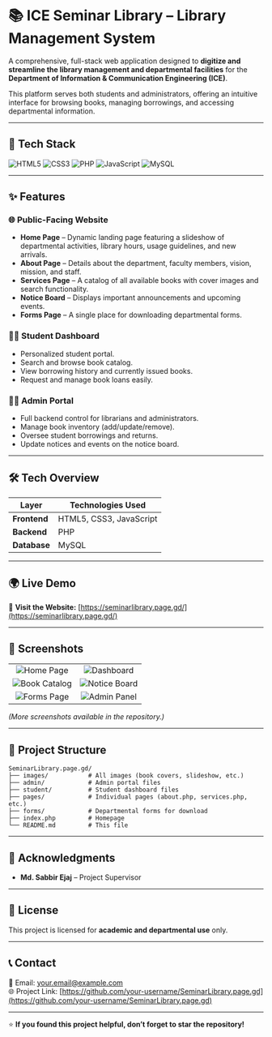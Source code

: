 # 📚 ICE Seminar Library – Library Management System

A comprehensive, full-stack web application designed to **digitize and streamline the library management and departmental facilities** for the **Department of Information & Communication Engineering (ICE)**.  

This platform serves both students and administrators, offering an intuitive interface for browsing books, managing borrowings, and accessing departmental information.

---

## 🧩 Tech Stack  

![HTML5](https://img.shields.io/badge/HTML5-E34F26?style=for-the-badge&logo=html5&logoColor=white)
![CSS3](https://img.shields.io/badge/CSS3-1572B6?style=for-the-badge&logo=css3&logoColor=white)
![PHP](https://img.shields.io/badge/PHP-777BB4?style=for-the-badge&logo=php&logoColor=white)
![JavaScript](https://img.shields.io/badge/JavaScript-F7DF1E?style=for-the-badge&logo=javascript&logoColor=black)
![MySQL](https://img.shields.io/badge/MySQL-005C84?style=for-the-badge&logo=mysql&logoColor=white)

---

## ✨ Features  

### 🌐 Public-Facing Website  
- **Home Page** – Dynamic landing page featuring a slideshow of departmental activities, library hours, usage guidelines, and new arrivals.  
- **About Page** – Details about the department, faculty members, vision, mission, and staff.  
- **Services Page** – A catalog of all available books with cover images and search functionality.  
- **Notice Board** – Displays important announcements and upcoming events.  
- **Forms Page** – A single place for downloading departmental forms.  

### 👨‍🎓 Student Dashboard  
- Personalized student portal.  
- Search and browse book catalog.  
- View borrowing history and currently issued books.  
- Request and manage book loans easily.  

### 👨‍💼 Admin Portal  
- Full backend control for librarians and administrators.  
- Manage book inventory (add/update/remove).  
- Oversee student borrowings and returns.  
- Update notices and events on the notice board.  

---

## 🛠️ Tech Overview  

| Layer | Technologies Used |
|-------|--------------------|
| **Frontend** | HTML5, CSS3, JavaScript |
| **Backend** | PHP |
| **Database** | MySQL |

---

## 🌍 Live Demo  

🔗 **Visit the Website:** [https://seminarlibrary.page.gd/](https://seminarlibrary.page.gd/)  

---

## 📸 Screenshots  

| | |
|:--:|:--:|
| ![Home Page](https://github.com/user-attachments/assets/c326d407-18b7-4fab-9090-709502fbc21f) | ![Dashboard](https://github.com/user-attachments/assets/b3cff6a3-9e11-4417-9aa4-9f70278965f8) |
| ![Book Catalog](https://github.com/user-attachments/assets/e903bf03-e2ff-483a-a575-056c2bbda142) | ![Notice Board](https://github.com/user-attachments/assets/6f7af5be-77cc-4bd7-9235-71d6065c6352) |
| ![Forms Page](https://github.com/user-attachments/assets/e2b1ffa7-ebbc-4177-a24d-b690bba0793f) | ![Admin Panel](https://github.com/user-attachments/assets/8bf30a7c-1768-4aa6-8939-5d8c0dc346b2) |

*(More screenshots available in the repository.)*

---

## 📁 Project Structure  

```
SeminarLibrary.page.gd/
├── images/           # All images (book covers, slideshow, etc.)
├── admin/            # Admin portal files
├── student/          # Student dashboard files
├── pages/            # Individual pages (about.php, services.php, etc.)
├── forms/            # Departmental forms for download
├── index.php         # Homepage
└── README.md         # This file
```

---

## 🙏 Acknowledgments  

- **Md. Sabbir Ejaj** – Project Supervisor  

---

## 📄 License  

This project is licensed for **academic and departmental use** only.  

---

## 📞 Contact  

💌 Email: [your.email@example.com](mailto:your.email@example.com)  
🌐 Project Link: [https://github.com/your-username/SeminarLibrary.page.gd](https://github.com/your-username/SeminarLibrary.page.gd)  

---

⭐ **If you found this project helpful, don’t forget to star the repository!**
